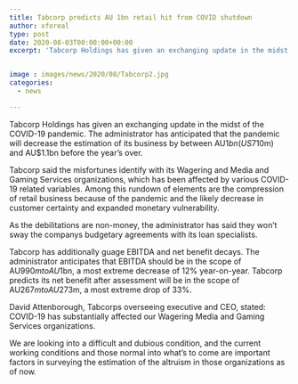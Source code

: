 ```yaml
---
title: Tabcorp predicts AU 1bn retail hit from COVID shutdown
author: xforeal 
type: post
date: 2020-08-03T00:00:00+00:00
excerpt: 'Tabcorp Holdings has given an exchanging update in the midst of the COVID-19 pandemic '


image : images/news/2020/08/Tabcorp2.jpg
categories:
  - news

---
```

Tabcorp Holdings has given an exchanging update in the midst of the COVID-19 pandemic. The administrator has anticipated that the pandemic will decrease the estimation of its business by between AU$1bn (US$710m) and AU$1.1bn before the year&#8217;s over. 

Tabcorp said the misfortunes identify with its Wagering and Media and Gaming Services organizations, which has been affected by various COVID-19 related variables. Among this rundown of elements are the compression of retail business because of the pandemic and the likely decrease in customer certainty and expanded monetary vulnerability. 

As the debilitations are non-money, the administrator has said they won&#8217;t sway the companys budgetary agreements with its loan specialists. 

Tabcorp has additionally guage EBITDA and net benefit decays. The administrator anticipates that EBITDA should be in the scope of AU$990m to AU$1bn, a most extreme decrease of 12&percnt; year-on-year. Tabcorp predicts its net benefit after assessment will be in the scope of AU$267m to AU$273m, a most extreme drop of 33&percnt;. 

David Attenborough, Tabcorps overseeing executive and CEO, stated: COVID-19 has substantially affected our Wagering Media and Gaming Services organizations. 

We are looking into a difficult and dubious condition, and the current working conditions and those normal into what&#8217;s to come are important factors in surveying the estimation of the altruism in those organizations as of now.
